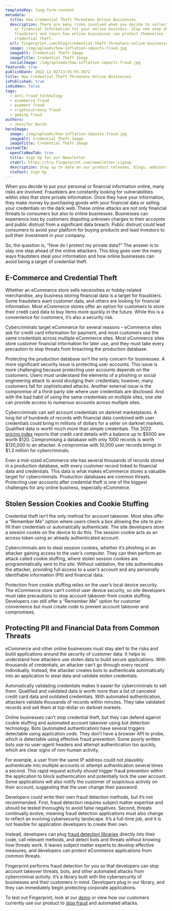 ```yaml
---
templateKey: long-form-content
metadata:
  title: How Credential Theft Threatens Online Businesses
  description: There are many risks involved when you decide to collect personal
    or financial information for your online business. Stay one step ahead of
    fraudsters and learn how online businesses can protect themselves from
    credential theft.
  url: fingerprint.com/blog/credential-theft-threatens-online-businesses
  image: /img/uploads/how-inflation-impacts-fraud.jpg
  imageAlt: Credential Theft Image
  imageTitle: Credential Theft Image
  socialImage: /img/uploads/how-inflation-impacts-fraud.jpg
featured: true
publishDate: 2022-12-02T13:55:55.387Z
title: How Credential Theft Threatens Online Businesses
isPublished: true
isHidden: false
tags:
  - anti-fraud technology
  - ecommerce fraud
  - payment fraud
  - cryptocurrency fraud
  - gaming fraud
authors:
  - Jennifer Marsh
heroImage:
  image: /img/uploads/how-inflation-impacts-fraud.jpg
  imageAlt: Credential Theft Image
  imageTitle: Credential Theft Image
customCTA:
  openCtaNewTab: true
  title: Sign Up for our Newsletter
  ctaUrl: https://try.fingerprint.com/newsletter-signup
  description: Stay up to date on our product releases, blogs, webinars, and free resources!
  ctaText: Sign Up
---
```

When you decide to put your personal or financial information online, many risks are involved. Fraudsters are constantly looking for vulnerabilities within sites that store private information. Once they have your information, they make money by purchasing goods with your financial data or selling your credentials on the dark web. These online attacks are not only financial threats to consumers but also to online businesses. Businesses can experience loss by customers disputing unknown charges to their accounts and public distrust from a significant data breach. Public distrust could lead consumers to avoid your platform for buying products and lead investors to pull their investment in your company.

So, the question is, “How do I protect my private data?” The answer is to stay one step ahead of the online attackers. This blog goes over the many ways fraudsters steal your information and how online businesses can avoid being a target of credential theft.



## E-Commerce and Credential Theft

Whether an eCommerce store sells necessities or hobby-related merchandise, any business storing financial data is a target for fraudsters. Some fraudsters want customer data, and others are looking for financial information. Most eCommerce stores offer an option for customers to store their credit card data to buy items more quickly in the future. While this is a convenience for customers, it’s also a security risk. 

Cybercriminals target eCommerce for several reasons – eCommerce sites ask for credit card information for payment, and most customers use the same credentials across multiple eCommerce sites. Most eCommerce sites store customer financial information for later use, and they must take every precaution to stop threats from breaching the production database. 

Protecting the production database isn’t the only concern for businesses. A more significant security issue is protecting user accounts. This issue is more challenging because protecting user accounts depends on the customers. Users must understand the elements of a phishing or social engineering attack to avoid divulging their credentials; however, many customers fall for sophisticated attacks. Another external issue is the compromise of a third-party site where user credentials are disclosed. And with the bad habit of using the same credentials on multiple sites, one site can provide access to numerous accounts across multiple sites. 

Cybercriminals can sell account credentials on darknet marketplaces. A long list of hundreds of records with financial data combined with user credentials could bring in millions of dollars for a seller on darknet markets. Qualified data is worth much more than simple credentials. The 2022 [pricing index](https://www.privacyaffairs.com/dark-web-price-index-2022/) reports that credit card details with a balance up to $5000 are worth $120. Compromising a database with only 1000 records is worth $120,000 to an attacker. A compromise with 10,000 user records brings in $1.2 million for cybercriminals.

Even a mid-sized eCommerce site has several thousands of records stored in a production database, with every customer record linked to financial data and credentials. This data is what makes eCommerce stores a valuable target for cybercriminals. Production databases are common threats. Protecting user accounts after credential theft is one of the biggest challenges for any online business, especially eCommerce.



## Stolen Session Cookies and Cookie Stuffing

Credential theft isn’t the only method for account takeover. Most sites offer a “Remember Me” option where users check a box allowing the site to pre-fill their credentials or automatically authenticate. The site developers store a session cookie on the device to do this. The session cookie acts as an access token using an already authenticated account. 

Cybercriminals aim to steal session cookies, whether it’s phishing or an attacker gaining access to the user’s computer. They can then perform an attack called cookie stuffing, where stolen session cookies are programmatically sent to the site. Without validation, the site authenticates the attacker, providing full access to a user’s account and any personally identifiable information (PII) and financial data. 

Protection from cookie stuffing relies on the user’s local device security. The eCommerce store can’t control user device security, so site developers must take precautions to stop account takeover from cookie stuffing. Developers can still offer a “Remember Me” option for customer convenience but must create code to prevent account takeover and compromises.



## Protecting PII and Financial Data from Common Threats

eCommerce and other online businesses must stay alert to the risks and build applications around the security of customer data. It helps to understand how attackers use stolen data to build secure applications. With thousands of credentials, an attacker can’t go through every record individually. Instead, the attacker creates bots to authenticate automatically into an application to steal data and validate stolen credentials. 

Automatically validating credentials makes it easier for cybercriminals to sell them. Qualified and validated data is worth more than a list of canceled credit card data and outdated credentials. With automated authentication, attackers validate thousands of records within minutes. They take validated records and sell them at top-dollar on darknet markets. 

Online businesses can’t stop credential theft, but they can defend against cookie stuffing and automated account takeover using bot detection technology. Bots (automated authentication) have several triggers detectable using application code. They don’t have a browser API to probe, which is detectable using effective fraud prevention. Some poorly written bots use no user-agent headers and attempt authentication too quickly, which are clear signs of non-human activity. 

For example, a user from the same IP address could not plausibly authenticate into multiple accounts or attempt authentication several times a second. This rapid request activity should trigger fraud prevention within the application to block authentication and potentially lock the user account. Some applications will also notify the customer of suspicious activity on their account, suggesting that the user change their password. 

Developers could write their own fraud detection methods, but it’s not recommended. First, fraud detection requires subject matter expertise and should be tested thoroughly to avoid false negatives. Second, threats continually evolve, meaning fraud detection applications must also change to reflect an evolving cybersecurity landscape. It’s a full-time job, and it is not feasible for application developers to create their own. 

Instead, developers can plug [fraud detection libraries](https://github.com/fingerprintjs/fingerprintjs/) directly into their code, call relevant methods, and detect bots and threats without knowing how threats work. It leaves subject matter experts to develop effective measures, and developers can protect eCommerce applications from common threats. 

Fingerprint performs fraud detection for you so that developers can stop account takeover threats, bots, and other automated attacks from cybercriminal activity. It’s a library built with the cybersecurity of businesses and their customers in mind. Developers plug in our library, and they can immediately begin protecting corporate applications. 

To test out Fingerprint, look at our [demo](https://fingerprint.com/demo/) or view how our customers currently use our product to [stop fraud](https://fingerprint.com/case-studies/) and automated attacks.